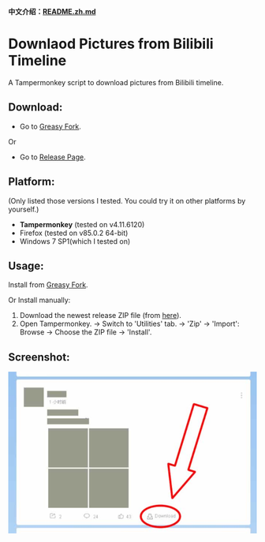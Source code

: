**中文介绍：[README.zh.md](README.zh.md)**

# Downlaod Pictures from Bilibili Timeline
A Tampermonkey script to download pictures from Bilibili timeline.

## Download:
- Go to [Greasy Fork](https://greasyfork.org/zh-CN/scripts/421885-bilibili-download-pictures).

Or
- Go to [Release Page](releases).

## Platform:
(Only listed those versions I tested. You could try it on other platforms by yourself.)
- **Tampermonkey** (tested on v4.11.6120)
- Firefox (tested on v85.0.2 64-bit)
- Windows 7 SP1(which I tested on)

## Usage:
Install from [Greasy Fork](https://greasyfork.org/zh-CN/scripts/421885-bilibili-download-pictures).

Or Install manually:
1. Download the newest release ZIP file (from [here](releases)).
2. Open Tampermonkey. -> Switch to 'Utilities' tab. -> 'Zip' -> 'Import': Browse -> Choose the ZIP file -> 'Install'.

## Screenshot:
![Screenshot](res/Capture.jpg?raw=true)
